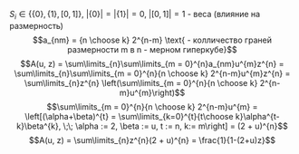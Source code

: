 $S_{i} \in \{\{0\}, \{1\}, [0, 1]\}$, $|\{0\}| = |\{1\}| = 0$, $|[0, 1]| = 1$ - веса (влияние на размерность)
$$a_{nm} = {n \choose k} 2^{n-m} \text{  - колличество граней размерности m в n - мерном гиперкубе}$$
$$A(u, z) = \sum\limits_{n}\sum\limits_{m = 0}^{n}a_{nm}u^{m}z^{n} = \sum\limits_{n}\sum\limits_{m = 0}^{n}{n \choose k} 2^{n-m}u^{m}z^{n} = \sum\limits_{n}z^{n} \left(\sum\limits_{m = 0}^{n}{n \choose k} 2^{n-m}u^{m}\right)$$
$$\sum\limits_{m = 0}^{n}{n \choose k} 2^{n-m}u^{m} = \left[(\alpha+\beta)^{t} = \sum\limits_{k=0}^{t}{t\choose k}\alpha^{t-k}\beta^{k}, \;\; \alpha := 2, \beta := u, t := n, k:= m\right] = (2 + u)^{n}$$
$$A(u, z) = \sum\limits_{n}z^{n}(2 + u)^{n} = \frac{1}{1-(2+u)z}$$
